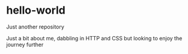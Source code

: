 # hello-world
Just another repository

Just a bit about me, dabbling in HTTP and CSS but looking to 
enjoy the journey further
